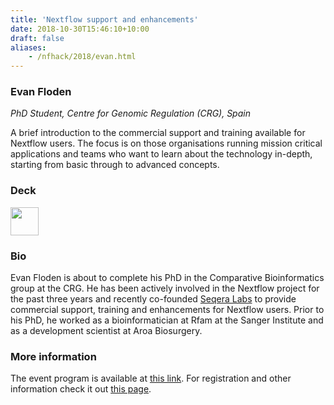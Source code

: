 ```yaml
---
title: 'Nextflow support and enhancements'
date: 2018-10-30T15:46:10+10:00
draft: false
aliases:
    - /nfhack/2018/evan.html
---
```


### Evan Floden
*PhD Student, Centre for Genomic Regulation (CRG), Spain* 

A brief introduction to the commercial support and training available for Nextflow users. The focus is on those organisations running mission critical applications and teams who want to learn about the technology in-depth, starting from basic through to advanced concepts.

### Deck

<a href='/misc/nfhack18/evan.pdf'><img src='/img/deck.png' width='45pt' /></a>


### Bio 

Evan Floden is about to complete his PhD in the Comparative Bioinformatics group at the CRG. He has been actively involved in the Nextflow project for the past three years and recently co-founded [Seqera Labs](http://www.seqera.io) to provide commercial support, training and enhancements for Nextflow users. Prior to his PhD, he worked as a bioinformatician at Rfam at the Sanger Institute and as a development scientist at Aroa Biosurgery.


### More information 

The event program is available at [this link](https://github.com/nextflow-io/nf-hack18/blob/master/schedule.md). For registration and other information check it out [this page](http://www.crg.eu/en/event/coursescrg-nextflow-reproducible-silico-genomics-0).